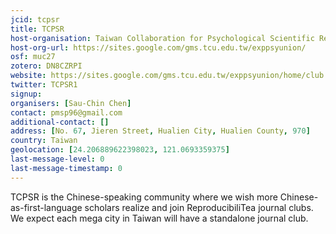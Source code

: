 ```yaml
---
jcid: tcpsr
title: TCPSR
host-organisation: Taiwan Collaboration for Psychological Scientific Research
host-org-url: https://sites.google.com/gms.tcu.edu.tw/exppsyunion/
osf: muc27
zotero: DN8CZRPI
website: https://sites.google.com/gms.tcu.edu.tw/exppsyunion/home/club
twitter: TCPSR1
signup: 
organisers: [Sau-Chin Chen]
contact: pmsp96@gmail.com
additional-contact: []
address: [No. 67, Jieren Street, Hualien City, Hualien County, 970]
country: Taiwan
geolocation: [24.206889622398023, 121.0693359375]
last-message-level: 0
last-message-timestamp: 0
---
```


TCPSR is the Chinese-speaking community where we wish more Chinese-as-first-language scholars realize and join ReproducibiliTea journal clubs. We expect each mega city in Taiwan will have a standalone journal club.
